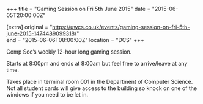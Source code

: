 +++
title = "Gaming Session on Fri 5th June 2015"
date = "2015-06-05T20:00:00Z"

[extra]
original = "https://uwcs.co.uk/events/gaming-session-on-fri-5th-june-2015-1474489099318/"    
end = "2015-06-06T08:00:00Z"
location = "DCS"
+++

Comp Soc’s weekly 12-hour long gaming session.

Starts at 8:00pm and ends at 8:00am but feel free to arrive/leave at any time.

Takes place in terminal room 001 in the Department of Computer Science. Not all student cards will give access to the building so knock on one of the windows if you need to be let in.

